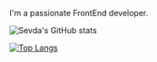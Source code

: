 
I'm a passionate FrontEnd developer.

![Sevda's GitHub stats](https://github-readme-stats.vercel.app/api?username=sevdasadaf&theme=react&show_icons=true)

[![Top Langs](https://github-readme-stats.vercel.app/api/top-langs/?username=sevdasadaf&layout=compact&bg_color=20232a&text_color=ffffff&title_color=61dafb)](https://github.com/sevdasadaf/github-readme-stats)
